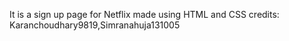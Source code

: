 It is a sign up page for Netflix made using HTML and CSS credits: Karanchoudhary9819,Simranahuja131005
